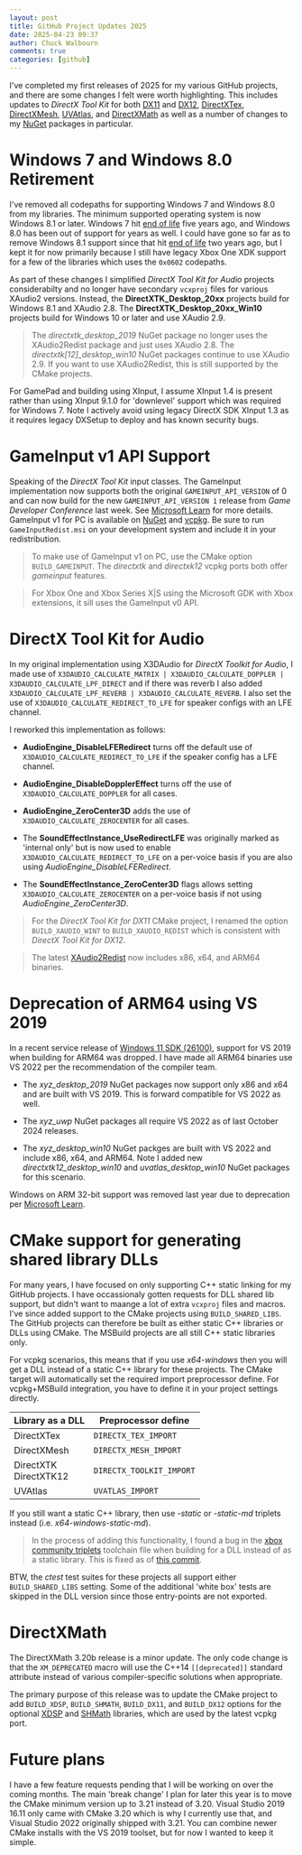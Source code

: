 ```yaml
---
layout: post
title: GitHub Project Updates 2025
date: 2025-04-23 09:37
author: Chuck Walbourn
comments: true
categories: [github]
---
```



I've completed my first releases of 2025 for my various GitHub projects, and there are some changes I felt were worth highlighting. This includes updates to _DirectX Tool Kit_ for both [DX11](https://github.com/microsoft/DirectXTK/releases/tag/mar2025) and [DX12](https://github.com/microsoft/DirectXTK12/releases/tag/mar2025), [DirectXTex](https://github.com/microsoft/DirectXTex/releases/tag/mar2025), [DirectXMesh](https://github.com/microsoft/DirectXMesh/releases/tag/mar2025), [UVAtlas](https://github.com/microsoft/UVAtlas/releases/tag/mar2025), and [DirectXMath](https://github.com/microsoft/DirectXMath/releases/tag/apr2025) as well as a number of changes to my [NuGet](https://docs.microsoft.com/en-us/nuget/what-is-nuget) packages in particular.

<!--more-->

# Windows 7 and Windows 8.0 Retirement

I've removed all codepaths for supporting Windows 7 and Windows 8.0 from my libraries. The minimum supported operating system is now Windows 8.1 or later. Windows 7 hit [end of life](https://walbourn.github.io/twilight-for-windows-7/) five years ago, and Windows 8.0 has been out of support for years as well. I could have gone so far as to remove Windows 8.1 support since that hit [end of life](https://walbourn.github.io/windows-8.x-now-out-of-support/) two years ago, but I kept it for now primarily because I still have legacy Xbox One XDK support for a few of the libraries which uses the `0x0602` codepaths.

As part of these changes I simplified *DirectX Tool Kit for Audio* projects considerabilty and no longer have secondary `vcxproj` files for various XAudio2 versions. Instead, the **DirectXTK_Desktop_20xx** projects build for Windows 8.1 and XAudio 2.8. The **DirectXTK_Desktop_20xx_Win10** projects build for Windows 10 or later and use XAudio 2.9.

> The *directxtk_desktop_2019* NuGet package no longer uses the XAudio2Redist package and just uses XAudio 2.8. The *directxtk\[12\]_desktop_win10* NuGet packages continue to use XAudio 2.9. If you want to use XAudio2Redist, this is still supported by the CMake projects.

For GamePad and building using XInput, I assume XInput 1.4 is present rather than using XInput 9.1.0 for 'downlevel' support which was required for Windows 7. Note I actively avoid using legacy DirectX SDK XInput 1.3 as it requires legacy DXSetup to deploy and has known security bugs.

# GameInput v1 API Support

Speaking of the *DirectX Tool Kit* input classes. The GameInput implementation now supports both the original `GAMEINPUT_API_VERSION` of 0 and can now build for the new `GAMEINPUT_API_VERSION 1` release from *Game Developer Conference* last week. See [Microsoft Learn](https://learn.microsoft.com/gaming/gdk/_content/gc/input/overviews/input-versioning) for more details. GameInput v1 for PC is available on [NuGet](https://www.nuget.org/packages/Microsoft.GameInput) and [vcpkg](https://github.com/microsoft/vcpkg/tree/master/ports/gameinput). Be sure to run `GameInputRedist.msi` on your development system and include it in your redistribution.

> To make use of GameInput v1 on PC, use the CMake option ``BUILD_GAMEINPUT``. The *directxtk* and *directxk12* vcpkg ports both offer *gameinput* features.

> For Xbox One and Xbox Series X\|S using the Microsoft GDK with Xbox extensions, it sill uses the GameInput v0 API.

# DirectX Tool Kit for Audio

In my original implementation using X3DAudio for *DirectX Toolkit for Audio*, I made use of `X3DAUDIO_CALCULATE_MATRIX | X3DAUDIO_CALCULATE_DOPPLER | X3DAUDIO_CALCULATE_LPF_DIRECT` and if there was reverb I also added `X3DAUDIO_CALCULATE_LPF_REVERB | X3DAUDIO_CALCULATE_REVERB`. I also set the use of `X3DAUDIO_CALCULATE_REDIRECT_TO_LFE` for speaker configs with an LFE channel.

I reworked this implementation as follows:

* **AudioEngine_DisableLFERedirect** turns off the default use of `X3DAUDIO_CALCULATE_REDIRECT_TO_LFE` if the speaker config has a LFE channel.

* **AudioEngine_DisableDopplerEffect** turns off the use of `X3DAUDIO_CALCULATE_DOPPLER` for all cases.

* **AudioEngine_ZeroCenter3D** adds the use of `X3DAUDIO_CALCULATE_ZEROCENTER` for all cases.

* The **SoundEffectInstance_UseRedirectLFE** was originally marked as 'internal only' but is now used to enable `X3DAUDIO_CALCULATE_REDIRECT_TO_LFE` on a per-voice basis if you are also using *AudioEngine_DisableLFERedirect*.

* The **SoundEffectInstance_ZeroCenter3D** flags allows setting `X3DAUDIO_CALCULATE_ZEROCENTER` on a per-voice basis if not using *AudioEngine_ZeroCenter3D*.

> For the *DirectX Tool Kit for DX11* CMake project, I renamed the option `BUILD_XAUDIO_WIN7` to `BUILD_XAUDIO_REDIST` which is consistent with *DirectX Tool Kit for DX12*.

> The latest [XAudio2Redist](https://aka.ms/XAudio2Redist) now includes x86, x64, and ARM64 binaries.

# Deprecation of ARM64 using VS 2019

In a recent service release of [Windows 11 SDK (26100)](https://walbourn.github.io/windows-sdk-for-windows-11,-version-24h2/), support for VS 2019 when building for ARM64 was dropped. I have made all ARM64 binaries use VS 2022 per the recommendation of the compiler team.

* The *xyz_desktop_2019* NuGet packages now support only x86 and x64 and are built with VS 2019. This is forward compatible for VS 2022 as well.

* The *xyz_uwp* NuGet packages all require VS 2022 as of last October 2024 releases.

* The *xyz_desktop_win10* NuGet packges are built with VS 2022 and include x86, x64, and ARM64. Note I added new *directxtk12_desktop_win10* and *uvatlas_desktop_win10* NuGet packages for this scenario.

Windows on ARM 32-bit support was removed last year due to deprecation per [Microsoft Learn](https://learn.microsoft.com/windows/arm/arm32-to-arm64).

# CMake support for generating shared library DLLs

For many years, I have focused on only supporting C++ static linking for my GitHub projects. I have occassionaly gotten requests for DLL shared lib support, but didn't want to maange a lot of extra `vcxproj` files and macros. I've since added support to the CMake projects using `BUILD_SHARED_LIBS`. The GitHub projects can therefore be built as either static C++ libraries or DLLs using CMake. The MSBuild projects are all still C++ static libraries only.

For vcpkg scenarios, this means that if you use *x64-windows* then you will get a DLL instead of a static C++ library for these projects. The CMake target will automatically set the required import preprocessor define. For vcpkg+MSBuild integration, you have to define it in your project settings directly.

|Library as a DLL|Preprocessor define|
|---|---|
|DirectXTex|<code>DIRECTX_TEX_IMPORT</code>|
|DirectXMesh|<code>DIRECTX_MESH_IMPORT</code>|
|DirectXTK<br />DirectXTK12|<code>DIRECTX_TOOLKIT_IMPORT</code>|
|UVAtlas|<code>UVATLAS_IMPORT</code>|

If you still want a static C++ library, then use *-static* or *-static-md* triplets instead (i.e. *x64-windows-static-md*).

> In the process of adding this functionality, I found a bug in the [xbox community triplets](https://walbourn.github.io/vcpkg-now-supports-targeting-xbox/) toolchain file when building for a DLL instead of as a static library. This is fixed as of [this commit](https://github.com/microsoft/vcpkg/commit/20224c957c951946400d69c8a2891f31dfbce2cf).

BTW, the *ctest* test suites for these projects all support either `BUILD_SHARED_LIBS` setting. Some of the additional 'white box' tests are skipped in the DLL version since those entry-points are not exported.

# DirectXMath

The DirectXMath 3.20b release is a minor update. The only code change is that the `XM_DEPRECATED` macro will use the C++14 ``[[deprecated]]`` standard attribute instead of various compiler-specific solutions when appropriate.

The primary purpose of this release was to update the CMake project to add ``BUILD_XDSP``, ``BUILD_SHMATH``, ``BUILD_DX11``, and ``BUILD_DX12`` options for the optional [XDSP](https://walbourn.github.io/xdsp-h-digital-signal-processing-helper-functions/) and [SHMath](https://walbourn.github.io/spherical-harmonics-math/) libraries, which are used by the latest vcpkg port.

# Future plans

I have a few feature requests pending that I will be working on over the coming months. The main 'break change' I plan for later this year is to move the CMake minimum version up to 3.21 instead of 3.20. Visual Studio 2019 16.11 only came with CMake 3.20 which is why I currently use that, and Visual Studio 2022 originally shipped with 3.21. You can combine newer CMake installs with the VS 2019 toolset, but for now I wanted to keep it simple.
